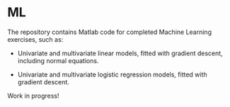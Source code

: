 ML
==

The repository contains Matlab code for completed Machine Learning exercises, such as:

*  Univariate and multivariate linear models, fitted with gradient descent, including normal equations.

*  Univariate and multivariate logistic regression models, fitted with gradient descent.


Work in progress!
